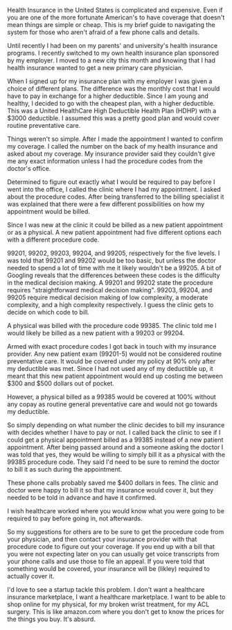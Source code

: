 Health Insurance in the United States is complicated and expensive. Even if you are one of the more fortunate American's to have coverage that doesn't mean things are simple or cheap. This is my brief guide to navigating the system for those who aren't afraid of a few phone calls and details.

Until recently I had been on my parents' and university's health insurance programs. I recently switched to my own health insurance plan sponsored by my employer. I moved to a new city this month and knowing that I had health insurance wanted to get a new primary care physician.

When I signed up for my insurance plan with my employer I was given a choice of different plans. The difference was the monthly cost that I would have to pay in exchange for a higher deductible. Since I am young and healthy, I decided to go with the cheapest plan, with a higher deductible. This was a United HealthCare High Deductible Health Plan (HDHP) with a $3000 deductible. I assumed this was a pretty good plan and would cover routine preventative care.

Things weren't so simple. After I made the appointment I wanted to confirm my coverage. I called the number on the back of my health insurance and asked about my coverage. My insurance provider said they couldn't give me any exact information unless I had the procedure codes from the doctor's office.

Determined to figure out exactly what I would be required to pay before I went into the office, I called the clinic where I had my appointment. I asked about the procedure codes. After being transferred to the billing specialist it was explained that there were a few different possibilities on how my appointment would be billed.

Since I was new at the clinic it could be billed as a new patient appointment or as a physical. A new patient appointment had five different options each with a different procedure code.

99201, 99202, 99203, 99204, and 99205, respectively for the five levels. I was told that 99201 and 99202 would be too basic, but unless the doctor needed to spend a lot of time with me it likely wouldn't be a 99205. A bit of Googling reveals that the differences between these codes is  the difficulty in the medical decision making. A 99201 and 99202 state the procedure requires "straightforward medical decision making". 99203, 99204, and 99205 require medical decision making of low complexity, a moderate complexity, and a high complexity respectively. I guess the clinic gets to decide on which code to bill.

A physical was billed with the procedure code 99385. The clinic told me I would likely be billed as a new patient with a 99203 or 99204.


Armed with exact procedure codes I got back in touch with my insurance provider. Any new patient exam (99201-5) would not be considered routine preventative care. It would be covered under my policy at 90% only after my deductible was met. Since I had not used any of my deductible up, it meant that this new patient appointment would end up costing me between $300 and $500 dollars out of pocket.

However, a physical billed as a 99385 would be covered at 100% without any copay as routine general preventative care and would not go towards my deductible.

So simply depending on what number the clinic decides to bill my insurance with decides whether I have to pay or  not. I called back the clinic to see if I could get a physical appointment billed as a 99385 instead of a new patient appointment. After being passed around and a someone asking the doctor I was told that yes, they would be willing to simply bill it as a physical with the 99385 procedure code. They said I'd need to be sure to remind the doctor to bill it as such during the appointment.

These phone calls probably saved me $400 dollars in fees. The clinic and doctor were happy to bill it so that my insurance would cover it, but they needed to be told in advance and have it confirmed.

I wish healthcare worked where you would know what you were going to be required to pay before going in, not afterwards.

So my suggestions for others are to be sure to get the procedure code from your physician, and then contact your insurance provider with that procedure code to figure out your coverage. If you end up with a bill that you were not expecting later on you can usually get voice transcripts from your phone calls and use those to file an appeal. If you were told that something would be covered, your insurance will be (likley) required to actually cover it.

I'd love to see a startup tackle this problem. I don't want a healthcare insurance marketplace, I want a healthcare marketplace. I want to be able to shop online for my physical, for my broken wrist treatment, for my ACL surgery. This is like amazon.com where you don't get to know the prices for the things you buy. It's absurd.
